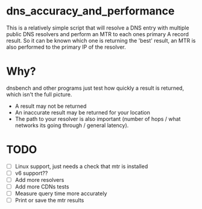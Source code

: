 # dns_accuracy_and_performance
 
This is a relatively simple script that will resolve a DNS entry with multiple public DNS resolvers and perform an MTR to each ones primary A record result.
So it can be known which one is returning the 'best' result, an MTR is also performed to the primary IP of the resolver.
 
# Why?
dnsbench and other programs just test how quickly a result is returned, which isn't the full picture.
* A result may not be returned
* An inaccurate result may be returned for your location
* The path to your resolver is also important (number of hops / what networks its going through / general latency).

# TODO
- [ ] Linux support, just needs a check that mtr is installed
- [ ] v6 support??
- [ ] Add more resolvers
- [ ] Add more CDNs tests
- [ ] Measure query time more accurately
- [ ] Print or save the mtr results
